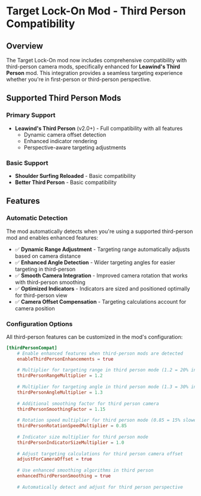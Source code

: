 # Target Lock-On Mod - Third Person Compatibility

## Overview

The Target Lock-On mod now includes comprehensive compatibility with third-person camera mods, specifically enhanced for **Leawind's Third Person** mod. This integration provides a seamless targeting experience whether you're in first-person or third-person perspective.

## Supported Third Person Mods

### Primary Support
- **Leawind's Third Person** (v2.0+) - Full compatibility with all features
    - Dynamic camera offset detection
    - Enhanced indicator rendering
    - Perspective-aware targeting adjustments

### Basic Support
- **Shoulder Surfing Reloaded** - Basic compatibility
- **Better Third Person** - Basic compatibility

## Features

### Automatic Detection
The mod automatically detects when you're using a supported third-person mod and enables enhanced features:

- ✅ **Dynamic Range Adjustment** - Targeting range automatically adjusts based on camera distance
- ✅ **Enhanced Angle Detection** - Wider targeting angles for easier targeting in third-person
- ✅ **Smooth Camera Integration** - Improved camera rotation that works with third-person smoothing
- ✅ **Optimized Indicators** - Indicators are sized and positioned optimally for third-person view
- ✅ **Camera Offset Compensation** - Targeting calculations account for camera position

### Configuration Options

All third-person features can be customized in the mod's configuration:

```toml
[thirdPersonCompat]
    # Enable enhanced features when third-person mods are detected
    enableThirdPersonEnhancements = true
    
    # Multiplier for targeting range in third person mode (1.2 = 20% increase)
    thirdPersonRangeMultiplier = 1.2
    
    # Multiplier for targeting angle in third person mode (1.3 = 30% increase)
    thirdPersonAngleMultiplier = 1.3
    
    # Additional smoothing factor for third person camera
    thirdPersonSmoothingFactor = 1.15
    
    # Rotation speed multiplier for third person mode (0.85 = 15% slower)
    thirdPersonRotationSpeedMultiplier = 0.85
    
    # Indicator size multiplier for third person mode
    thirdPersonIndicatorSizeMultiplier = 1.0
    
    # Adjust targeting calculations for third person camera offset
    adjustForCameraOffset = true
    
    # Use enhanced smoothing algorithms in third person
    enhancedThirdPersonSmoothing = true
    
    # Automatically detect and adjust for third person perspective